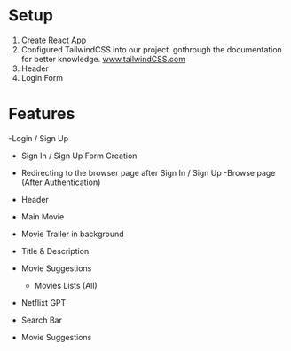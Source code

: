 
# Setup

1. Create React App
2. Configured TailwindCSS into our project. gothrough the documentation for better knowledge. www.tailwindCSS.com
3. Header
4. Login Form



# Features

-Login / Sign Up
  - Sign In / Sign Up Form Creation
  - Redirecting to the browser page after Sign In / Sign Up
-Browse page (After Authentication)
 - Header
 - Main Movie
  - Movie Trailer in background
  - Title & Description
  - Movie Suggestions 
    - Movies Lists (All)

- Netflixt GPT
 - Search Bar
 - Movie Suggestions    
